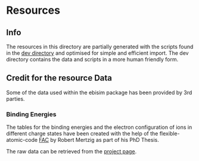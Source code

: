 # Resources

## Info

The resources in this directory are partially generated with the scripts found in the
[dev directory](../../dev/) and optimised for simple and efficient import. The dev directory
contains the data and scripts in a more human friendly form.

## Credit for the resource Data

Some of the data used within the ebisim package has been provided by 3rd parties.

### Binding Energies

The tables for the binding energies and the electron configuration of ions in different charge
states have been created with the help of the flexible-atomic-code
[FAC](https://github.com/flexible-atomic-code/fac) by Robert Mertzig
as part of his PhD Thesis.

The raw data can be retrieved from the
[project page](https://project-ionpotentials.web.cern.ch/project-Ionpotentials/).
